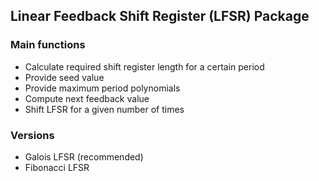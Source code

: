 ## Linear Feedback Shift Register (LFSR) Package

### Main functions
- Calculate required shift register length for a certain period
- Provide seed value
- Provide maximum period polynomials
- Compute next feedback value
- Shift LFSR for a given number of times

### Versions
- Galois LFSR (recommended)
- Fibonacci LFSR
